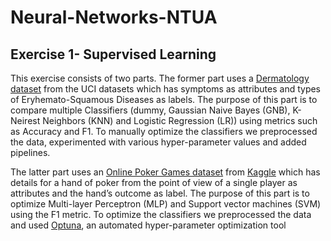 # Neural-Networks-NTUA

## Exercise 1- Supervised Learning

This exercise consists of two parts. The former part uses a [Dermatology dataset](http://archive.ics.uci.edu/ml/datasets/Dermatology) from the UCI datasets which has symptoms as attributes and types of Eryhemato-Squamous Diseases as labels. The purpose of this part is to compare multiple Classifiers (dummy, Gaussian Naive Bayes (GNB), K-Neirest Neighbors (KNN) and Logistic Regression (LR)) using metrics such as Accuracy and F1. To manually optimize the classifiers we preprocessed the data, experimented with various hyper-parameter values and added pipelines.

The latter part uses an [Online Poker Games dataset](https://www.kaggle.com/datasets/murilogmamaral/online-poker-games) from [Kaggle](https://www.kaggle.com/) which has details for a hand of poker from the point of view of a single player as attributes and the hand’s outcome as label. The purpose of this part is to optimize Multi-layer Perceptron (MLP) and Support vector machines (SVM) using the F1 metric. To optimize the classifiers we preprocessed the data and used [Optuna](https://optuna.org/), an automated hyper-parameter optimization tool
